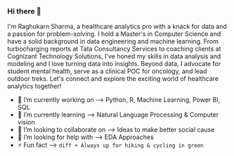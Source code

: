 ### Hi there 👋

I'm Raghukarn Sharma, a healthcare analytics pro with a knack for data and a passion for problem-solving. I hold a Master's in Computer Science and have a solid background in data engineering and machine learning. From turbocharging reports at Tata Consultancy Services to coaching clients at Cognizant Technology Solutions, I've honed my skills in data analysis and modeling and I love turning data into insights.
Beyond data, I advocate for student mental health, serve as a clinical POC for oncology, and lead outdoor treks. Let's connect and explore the exciting world of healthcare analytics together!
 
 - 🔭 I’m currently working on -->  Python, R, Machine Learning, Power BI, SQL
- 🌱 I’m currently learning -->  Natural Language Processing & Computer vision
- 👯 I’m looking to collaborate on -->  Ideas to make better social cause
- 🤔 I’m looking for help with --> EDA Approaches
- ⚡ Fun fact --> ```diff + Always up for hiking & cycling in green ```

